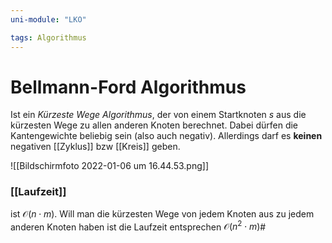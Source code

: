 ```yaml
---
uni-module: "LKO"

tags: Algorithmus
---
```


# Bellmann-Ford Algorithmus

Ist ein _Kürzeste Wege Algorithmus_, der von einem Startknoten $s$ aus die kürzesten Wege zu allen anderen Knoten berechnet. Dabei dürfen die Kantengewichte beliebig sein (also auch negativ). Allerdings darf es **keinen** negativen [[Zyklus]] bzw [[Kreis]] geben.

![[Bildschirmfoto 2022-01-06 um 16.44.53.png]]

### [[Laufzeit]]

ist $\mathcal{O}(n\cdot m)$.
Will man die kürzesten Wege von jedem Knoten aus zu jedem anderen Knoten haben ist die Laufzeit entsprechen $\mathcal{O}(n^2\cdot m)$#
